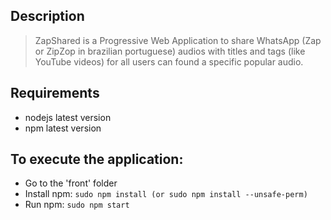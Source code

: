## Description
 > ZapShared is a Progressive Web Application to share WhatsApp (Zap or ZipZop in brazilian portuguese) audios with titles and tags (like YouTube videos) for all users can found a specific popular audio.

## Requirements
* nodejs latest version
* npm latest version

## To execute the application:
* Go to the 'front' folder
* Install npm:
    ```sudo npm install (or sudo npm install --unsafe-perm)```
* Run npm:
    ```sudo npm start```
